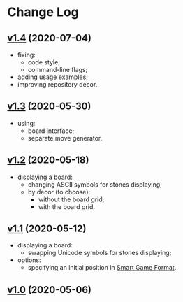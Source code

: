 # Change Log

## [v1.4](https://github.com/thewizardplusplus/go-atari-cli/tree/v1.4) (2020-07-04)

- fixing:
  - code style;
  - command-line flags;
- adding usage examples;
- improving repository decor.

## [v1.3](https://github.com/thewizardplusplus/go-atari-cli/tree/v1.3) (2020-05-30)

- using:
  - board interface;
  - separate move generator.

## [v1.2](https://github.com/thewizardplusplus/go-atari-cli/tree/v1.2) (2020-05-18)

- displaying a board:
  - changing ASCII symbols for stones displaying;
  - by decor (to choose):
    - without the board grid;
    - with the board grid.

## [v1.1](https://github.com/thewizardplusplus/go-atari-cli/tree/v1.1) (2020-05-12)

- displaying a board:
  - swapping Unicode symbols for stones displaying;
- options:
  - specifying an initial position in [Smart Game Format](https://senseis.xmp.net/?SGF).

## [v1.0](https://github.com/thewizardplusplus/go-atari-cli/tree/v1.0) (2020-05-06)
